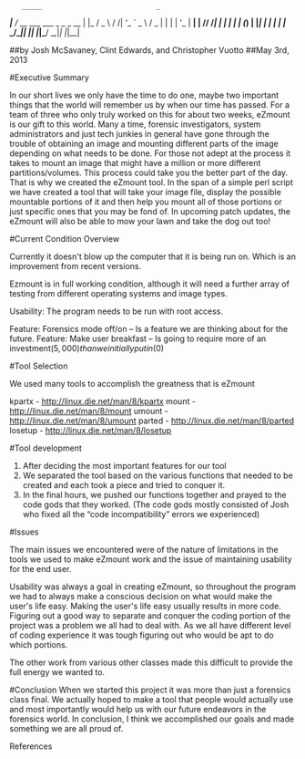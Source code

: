        _____                            _   
   ___|__  /_ __ ___   ___  _   _ _ __ | |_ 
  / _ \ / /| '_ ` _ \ / _ \| | | | '_ \| __|
 |  __// /_| | | | | | (_) | |_| | | | | |_ 
  \___/____|_| |_| |_|\___/ \__,_|_| |_|\__|
                                            
                                                                                                                                            
##by Josh McSavaney, Clint Edwards, and Christopher Vuotto
##May 3rd, 2013











#Executive Summary

In our short lives we only have the time to do one, maybe two important things that the world will remember us by when our time has passed. For a team of three who only truly worked on this for about two weeks, eZmount is our gift to this world. 
Many a time, forensic investigators, system administrators and just tech junkies in general have gone through the trouble of obtaining an image and mounting different parts of the image depending on what needs to be done. For those not adept at the process it takes to mount an image that might have a million or more different partitions/volumes. This process could take you the better part of the day. 
That is why we created the eZmount tool. In the span of a simple perl script we have created a tool that will take your image file, display the possible mountable portions of it and then help you mount all of those portions or just specific ones that you may be fond of. In upcoming patch updates, the eZmount will also be able to mow your lawn and take the dog out too!






#Current Condition Overview

Currently it doesn't blow up the computer that it is being run on. Which is an improvement from recent versions. 

Ezmount is in full working condition, although it will need a further array of testing from different operating systems and image types. 

Usability: The program needs to be run with root access. 

Feature: Forensics mode off/on – Is a feature we are thinking about for the future. 
Feature: Make user breakfast – Is going to require more of an investment($5,000) than we initially put 			in ($0)






#Tool Selection

We used many tools to accomplish the greatness that is eZmount

kpartx - http://linux.die.net/man/8/kpartx 
mount - http://linux.die.net/man/8/mount 
umount - http://linux.die.net/man/8/umount 
parted - http://linux.die.net/man/8/parted 
losetup - http://linux.die.net/man/8/losetup 







#Tool development
1. After deciding the most important features for our tool
2. We separated the tool based on the various functions that needed to be created and each took a piece and tried to conquer it. 
3. In the final hours, we pushed our functions together and prayed to the code gods that they worked. (The code gods mostly consisted of Josh who fixed all the “code incompatibility” errors we experienced)





#Issues

The main issues we encountered were of the nature of limitations in the tools we used to make eZmount work and the issue of maintaining usability for the end user. 

Usability was always a goal in creating eZmount, so throughout the program we had to always make a conscious decision on what would make the user's life easy. Making the user's life easy usually results in more code. 
Figuring out a good way to separate and conquer the coding portion of the project was a problem we all had to deal with. As we all have different level of coding experience it was tough figuring out who would be apt to do which portions.  

The other work from various other classes made this difficult to provide the full energy we wanted to. 






#Conclusion
When we started this project it was more than just a forensics class final. We actually hoped to make a tool that people would actually use and most importantly would help us with our future endeavors in the forensics world. In conclusion, I think we accomplished our goals and made something we are all proud of. 




References

